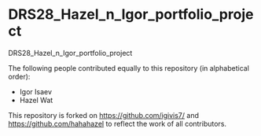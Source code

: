 # DRS28_Hazel_n_Igor_portfolio_project
DRS28_Hazel_n_Igor_portfolio_project

The following people contributed equally to this repository (in alphabetical order):

- Igor Isaev
- Hazel Wat

This repository is forked on https://github.com/igivis7/ and https://github.com/hahahazel to reflect the work of all contributors.
